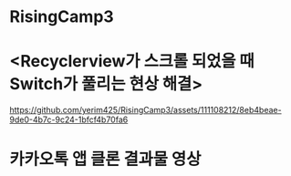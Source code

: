 # RisingCamp3

# <Recyclerview가 스크롤 되었을 때 Switch가 풀리는 현상 해결>
https://github.com/yerim425/RisingCamp3/assets/111108212/8eb4beae-9de0-4b7c-9c24-1bfcf4b70fa6

# 카카오톡 앱 클론 결과물 영상
